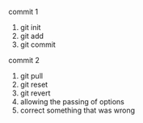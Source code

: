 commit 1
1. git init
2. git add
3. git commit

commit 2
1. git pull
2. git reset
3. git revert <previous hash>
4. allowing the passing of options
5. correct something that was wrong

